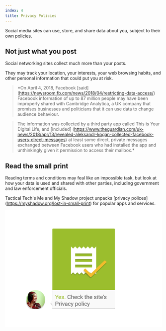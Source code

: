 ```yaml
---
index: 4
title: Privacy Policies
---
```

Social media sites can use, store, and share data about you, subject to their own policies.  

## Not just what you post

Social networking sites collect much more than your posts. 

They may track your location, your interests, your web browsing habits, and other personal information that could put you at risk. 

> *On April 4, 2018, Facebook [said] (https://newsroom.fb.com/news/2018/04/restricting-data-access/) Facebook information of up to 87 million people may have been improperly shared with Cambridge Analytica, a UK company that promises businesses and politicians that it can use data to change audience behaviour. 

> The information was collected by a third party app called This is Your Digital Life, and [included] (https://www.theguardian.com/uk-news/2018/apr/13/revealed-aleksandr-kogan-collected-facebook-users-direct-messages) at least some direct, private messages exchanged between Facebook users who had installed the app and unthinkingly given it permission to access their mailbox.*

## Read the small print 

Reading terms and conditions may feal like an impossible task, but look at how your data is used and shared with other parties, including government and law enforcement officials.

Tactical Tech's Me and My Shadow project unpacks [privacy polices] (https://myshadow.org/lost-in-small-print) for popular apps and services. 

![image](socialb2.png)